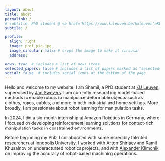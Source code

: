 ```yaml
---
layout: about
title: about
permalink: /
# subtitle: PhD student @ <a href='https://www.kuleuven.be/kuleuven'>KU Leuven</a>.
subtile: /

profile:
  align: right
  image: prof_pic.jpg
  image_circular: false # crops the image to make it circular
  address: 

news: true  # includes a list of news items
selected_papers: false # includes a list of papers marked as "selected={true}"
social: false  # includes social icons at the bottom of the page
---
```


Hello and welcome to my website. I am Shamil, a PhD student at <a href='https://www.kuleuven.be/kuleuven'>KU Leuven</a> supervised by [Jan Swevers](https://www.kuleuven.be/wieiswie/en/person/00015548).  I am currently researching model-based methods to enable robots to manipulate deformable objects such as clothes, ropes, cables, and more in both industrial and home settings. More broadly, I am passionate about robot learning for manipulation tasks.

<!-- In 2024, I did 6-month internship at Amazon Robotics in Germany, where I worked on classical robotics (integrating perception and motion planning) and reinforcement learning solutions for contact-rich manipulation of items within constrained environments.  -->
In 2024, I did a six-month internship at Amazon Robotics in Germany, where I focused on developing reinforcement learning solutions for contact-rich manipulation tasks in constrained environments.

Before beginning my PhD, I collaborated with some incredibly talented researchers at Innopolis University. I worked with [Anton Shiriaev](https://www.ntnu.edu/employees/anton.shiriaev) and Ramil Khusainov on underactuated robotics projects, and with [Alexander Klimchik](https://staff.lincoln.ac.uk/bd4f1364-7872-4f53-936f-9bdb21e29fed) on improving the accuracy of robot-based machining operations.

<!-- Through this website, I hope to share my experiences, thoughts, and insights with you. If you're interested in learning more about my research or have any questions, feel free to reach out to me.  -->
